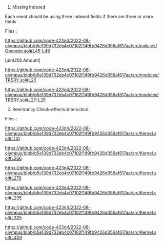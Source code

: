 1. Missing Indexed

Each event should be using three indexed fields if there are three or more fields

Files : 

https://github.com/code-423n4/2022-08-olympus/blob/b5e139d732eb4c07102f149fb9426d356af617aa/src/policies/Operator.sol#L45-L49

[uint256 Amount] 

https://github.com/code-423n4/2022-08-olympus/blob/b5e139d732eb4c07102f149fb9426d356af617aa/src/modules/TRSRY.sol#L20

https://github.com/code-423n4/2022-08-olympus/blob/b5e139d732eb4c07102f149fb9426d356af617aa/src/modules/TRSRY.sol#L27-L29

2. Reentrancy Check-effects-interaction

Files : 

https://github.com/code-423n4/2022-08-olympus/blob/b5e139d732eb4c07102f149fb9426d356af617aa/src/Kernel.sol#L131

https://github.com/code-423n4/2022-08-olympus/blob/b5e139d732eb4c07102f149fb9426d356af617aa/src/Kernel.sol#L266

https://github.com/code-423n4/2022-08-olympus/blob/b5e139d732eb4c07102f149fb9426d356af617aa/src/Kernel.sol#L278

https://github.com/code-423n4/2022-08-olympus/blob/b5e139d732eb4c07102f149fb9426d356af617aa/src/Kernel.sol#L295

https://github.com/code-423n4/2022-08-olympus/blob/b5e139d732eb4c07102f149fb9426d356af617aa/src/Kernel.sol#L325

https://github.com/code-423n4/2022-08-olympus/blob/b5e139d732eb4c07102f149fb9426d356af617aa/src/Kernel.sol#L409


